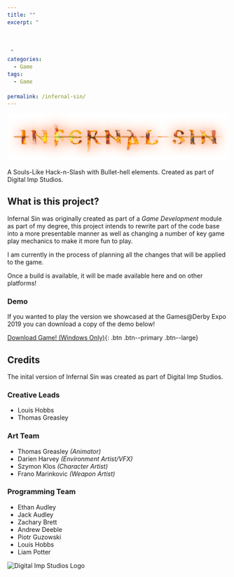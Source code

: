 ```yaml
---
title: ""
excerpt: " 
 
 
 
 "
categories:
  - Game
tags:
  - Game

permalink: /infernal-sin/
---
```


![Infernal Sin Logo](/assets/images/infernalsinlogo.png)

A Souls-Like Hack-n-Slash with Bullet-hell elements. Created as part of Digital Imp Studios.

## What is this project?

Infernal Sin was originally created as part of a *Game Development* module as part of my degree, this project intends to rewrite part of the code base into a more presentable manner as well as changing a number of key game play mechanics to make it more fun to play.

I am currently in the process of planning all the changes that will be applied to the game.

Once a build is available, it will be made available here and on other platforms!



### Demo

If you wanted to play the version we showcased at the Games@Derby Expo 2019 you can download a copy of the demo below!

[<i class="fas fa-download"></i> Download Game! (Windows Only)](https://drive.google.com/uc?export=download&id=1RpPXbu4F-f86DM3pq-PRVSVuokW6b0-E){: .btn .btn--primary .btn--large}

## Credits

The inital version of Infernal Sin was created as part of Digital Imp Studios.

### Creative Leads

* Louis Hobbs [<i class="fab fa-linkedin"></i>](https://www.linkedin.com/in/louis-hobbs)
* Thomas Greasley [<i class="fab fa-linkedin"></i>](https://www.linkedin.com/in/thomas-greasley) [<i class="fab fa-artstation"></i>](https://www.artstation.com/emperor339)

### Art Team

* Thomas Greasley *(Animator)* [<i class="fab fa-linkedin"></i>](https://www.linkedin.com/in/thomas-greasley) [<i class="fab fa-artstation"></i>](https://emperor339.artstation.com)
* Darien Harvey *(Environment Artist/VFX)* [<i class="fab fa-linkedin"></i>](https://www.linkedin.com/in/darien-harvey/) [<i class="fab fa-artstation"></i>](https://darien.artstation.com)
* Szymon Klos *(Character Artist)* [<i class="fab fa-linkedin"></i>](https://www.linkedin.com/in/szymonklos1/) [<i class="fab fa-artstation"></i>](https://szym.artstation.com)
* Frano Marinkovic *(Weapon Artist)* [<i class="fab fa-linkedin"></i>](https://www.linkedin.com/in/franom/) [<i class="fab fa-artstation"></i>](https://franom.artstation.com)

### Programming Team

* Ethan Audley [<i class="fab fa-linkedin"></i>](https://www.linkedin.com/in/ethan-audley-2a0582142/) [<i class="fab fa-gitlab"></i>](https://gitlab.com/EthanAudley)
* Jack Audley  [<i class="fab fa-linkedin"></i>](https://www.linkedin.com/in/jack-audley-096025189/) [<i class="fab fa-gitlab"></i>](https://gitlab.com/AudleyJack)
* Zachary Brett [<i class="fab fa-linkedin"></i>](https://www.linkedin.com/in/zachary-brett/) [<i class="fab fa-gitlab"></i>](https://gitlab.com/oniisama) [<i class="fab fa-github"></i>](https://github.com/momijisama)
* Andrew Deeble [<i class="fab fa-linkedin"></i>](https://www.linkedin.com/in/andrew-deeble-8b2a3a1a5/) [<i class="fab fa-gitlab"></i>](https://gitlab.com/Deebs17) [<i class="fab fa-github"></i>](https://github.com/Deebs17)
* Piotr Guzowski [<i class="fab fa-gitlab"></i>](https://gitlab.com/guuzen)
* Louis Hobbs [<i class="fab fa-linkedin"></i>](https://www.linkedin.com/in/louis-hobbs/) [<i class="fab fa-gitlab"></i>](https://gitlab.com/bazzadwarf) [<i class="fab fa-github"></i>](https://github.com/bazzadwarf)
* Liam Potter [<i class="fab fa-linkedin"></i>](https://www.linkedin.com/in/byte-warlock/) [<i class="fab fa-gitlab"></i>](https://gitlab.com/byte-warlock) [<i class="fab fa-github"></i>](https://github.com/byte-warlock)

![Digital Imp Studios Logo](/assets/images/digitalimpstudiossource.png)
